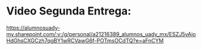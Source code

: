 # Video Segunda Entrega: 

https://alumnosuady-my.sharepoint.com/:v:/g/personal/a21216389_alumnos_uady_mx/ESZJ5vAjoHdGhsCXGCzh7qgBY1wRCVawG6f-POTmsOCdTQ?e=aFnCYM
